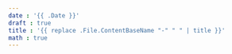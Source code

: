 ```yaml
---
date : '{{ .Date }}'
draft : true
title : '{{ replace .File.ContentBaseName "-" " " | title }}'
math : true
---
```

